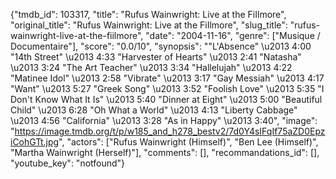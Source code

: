 {"tmdb_id": 103317, "title": "Rufus Wainwright: Live at the FiIlmore", "original_title": "Rufus Wainwright: Live at the FiIlmore", "slug_title": "rufus-wainwright-live-at-the-fiilmore", "date": "2004-11-16", "genre": ["Musique / Documentaire"], "score": "0.0/10", "synopsis": "\"L'Absence\" \u2013 4:00  \"14th Street\" \u2013 4:33  \"Harvester of Hearts\" \u2013 2:41  \"Natasha\" \u2013 3:24  \"The Art Teacher\" \u2013 3:34  \"Hallelujah\" \u2013 4:22  \"Matinee Idol\" \u2013 2:58  \"Vibrate\" \u2013 3:17  \"Gay Messiah\" \u2013 4:17  \"Want\" \u2013 5:27  \"Greek Song\" \u2013 3:52  \"Foolish Love\" \u2013 5:35  \"I Don't Know What It Is\" \u2013 5:40  \"Dinner at Eight\" \u2013 5:00  \"Beautiful Child\" \u2013 6:28  \"Oh What a World\" \u2013 4:13  \"Liberty Cabbage\" \u2013 4:56  \"California\" \u2013 3:28  \"As in Happy\" \u2013 3:40", "image": "https://image.tmdb.org/t/p/w185_and_h278_bestv2/7d0Y4sIFqIf75aZD0EpziCohGTt.jpg", "actors": ["Rufus Wainwright (Himself)", "Ben Lee (Himself)", "Martha Wainwright (Herself)"], "comments": [], "recommandations_id": [], "youtube_key": "notfound"}